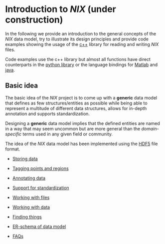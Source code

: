 # Introduction to *NIX* (under construction)

In the following we provide an introduction to the general concepts of
the *NIX* data model, try to illustrate its design principles and
provide code examples showing the usage of
the [c++](https://github.com/g-node/nix) library for reading and
writing *NIX* files.

Code examples use the c++ library but almost all functions have direct
counterparts in the [python library](https://github.com/g-node/nixpy)
or the language bindings
for [Matlab](https://github.com/g-node/nix-mx)
and [java](https://github.com/g-node/nix-java).

## Basic idea

The basic idea of the *NIX* project is to come up with a **generic**
data model that defines as few structures/entities as possible while
being able to represent a multitude of different data structures,
allows for in-depth annotation and supports standardization.

Designing a **generic** data model implies that the defined entities
are named in a way that may seem uncommon but are more general than
the *domain-specific* terms used in any given field or community.

The idea of the *NIX* data model has been implemented using
the [HDF5](https://www.hdfgroup.org) file format.

* [Storing data](./storing_data.md)
* [Tagging points and regions](./tagging.md)
* [Annotating data](./annotating.md)
* [Support for standardization](./standardization.md)

* [Working with files](./file_handling.md)
* [Working with data](./data_handling.md)
* [Finding things](./finding_things.md)

* [ER-schema of data model](./data_model.md)

* [FAQs](./faq.md)
